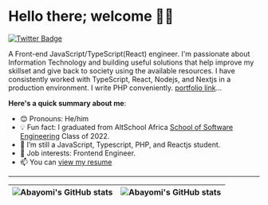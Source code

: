 # Hello there; welcome 👋🏾

[![Twitter Badge](https://img.shields.io/badge/-@still_yomi-1ca0f1?style=for-the-badge&logo=twitter&logoColor=white&link=https://twitter.com/steel_yomi)](https://twitter.com/still_yomi)

A Front-end JavaScript/TypeScript(React) engineer. I'm passionate about Information Technology and building useful solutions that help improve my skillset and give back to society using the available resources. I have consistently worked with TypeScript, React, Nodejs, and Nextjs in a production environment. I write PHP conveniently. [portfolio link](https://steelyomi-portfolio.netlify.app)...

**Here's a quick summary about me**:

- 😊 Pronouns: He/him
- 💡 Fun fact: I graduated from AltSchool Africa [School of Software Engineering](https://altschoolafrica.com/schools/engineering) Class of 2022.
- 🌱 I’m still a JavaScript, Typescript, PHP, and Reactjs student.
- 💼 Job interests: Frontend Engineer.
- 📫 You can [view my resume](https://drive.google.com/file/d/1c9CscNUSSyouN2i0owfXIOsxyE89WCM9/view?usp=sharing) 

---

| <img align="center" src="https://github-readme-stats.vercel.app/api?username=steelyomi&show_icons=true&include_all_commits=true&hide_border=true" alt="Abayomi's GitHub stats" /> | <img align="center" src="https://github-readme-stats.vercel.app/api/top-langs/?username=steelyomi&langs_count=8&layout=compact&hide_border=true" alt="Abayomi's GitHub stats" /> |
| ------------- | ------------- |
